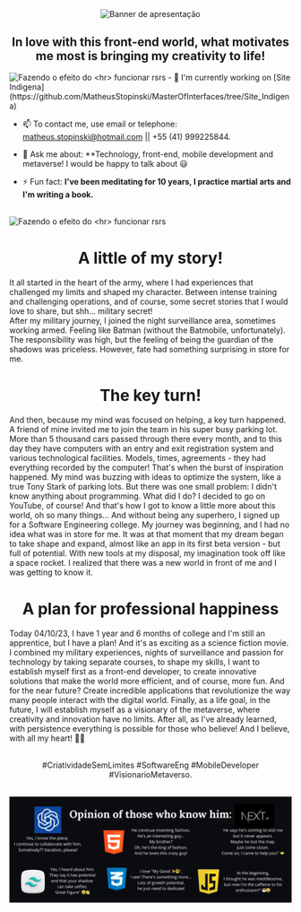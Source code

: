 <p align="center">  
  <img align="center" src="https://github.com/MatheusStopinski/MatheusStopinski/raw/main/assets/Banner3.gif" alt="Banner de apresentação">  
</p>
<h2 align="center">In love with this front-end world, what motivates me most is bringing my creativity to life!</h2 >

<img align="center center" src="https://i.imgur.com/Zi7HBrj.png" alt="Fazendo o efeito do <hr> funcionar rsrs">
- 🔭 I'm currently working on [Site Indigena](https://github.com/MatheusStopinski/MasterOfInterfaces/tree/Site_Indigena)

- 📫 To contact me, use email or telephone: matheus.stopinski@hotmail.com || +55 (41) 999225844.

- 💬 Ask me about: **Technology, front-end, mobile development and metaverse! I would be happy to talk about 😃

- ⚡ Fun fact: **I've been meditating for 10 years, I practice martial arts and I'm writing a book.**
<br>
<img align="center center" src="https://i.imgur.com/Zi7HBrj.png" alt="Fazendo o efeito do <hr> funcionar rsrs">

<h1 align="center">A little of my story!</h1>

It all started in the heart of the army, where I had experiences that challenged my limits and shaped my character. Between intense training and challenging operations, and of course, some secret stories that I would love to share, but shh... military secret!
<br>
After my military journey, I joined the night surveillance area, sometimes working armed. Feeling like Batman (without the Batmobile, unfortunately).
The responsibility was high, but the feeling of being the guardian of the shadows was priceless. However, fate had something surprising in store for me.
<h1 align="center">The key turn!</h1>
And then, because my mind was focused on helping, a key turn happened. A friend of mine invited me to join the team in his super busy parking lot. More than 5 thousand cars passed through there every month, and to this day they have computers with an entry and exit registration system and various technological facilities. Models, times, agreements - they had everything recorded by the computer!
That's when the burst of inspiration happened. My mind was buzzing with ideas to optimize the system, like a true Tony Stark of parking lots. But there was one small problem: I didn't know anything about programming. What did I do? I decided to go on YouTube, of course!
And that's how I got to know a little more about this world, oh so many things... And without being any superhero, I signed up for a Software Engineering college. My journey was beginning, and I had no idea what was in store for me.
It was at that moment that my dream began to take shape and expand, almost like an app in its first beta version - but full of potential. With new tools at my disposal, my imagination took off like a space rocket. I realized that there was a new world in front of me and I was getting to know it.
<h1 align="center">A plan for professional happiness</h1>
Today 04/10/23, I have 1 year and 6 months of college and I'm still an apprentice, but I have a plan! And it's as exciting as a science fiction movie. I combined my military experiences, nights of surveillance and passion for technology by taking separate courses, to shape my skills, I want to establish myself first as a front-end developer, to create innovative solutions that make the world more efficient, and of course, more fun. And for the near future? Create incredible applications that revolutionize the way many people interact with the digital world. Finally, as a life goal, in the future, I will establish myself as a visionary of the metaverse, where creativity and innovation have no limits.
After all, as I've already learned, with persistence everything is possible for those who believe! And I believe, with all my heart! 🚀💡
<br><br>
<p align="center">#CriatividadeSemLimites #SoftwareEng #MobileDeveloper #VisionarioMetaverso.</p>
<br>
<img align="center" src="https://github.com/MatheusStopinski/MatheusStopinski/raw/main/assets/COMENTARIOS-DA-TURMA.png" alt="Opnião de quem me conhece"> 
<!--
⭐️ <a>My first repositories created.</a>

| <a href="https://github.com/anuraghazra/github-readme-stats">
  <img align="center" src="https://github-readme-stats.vercel.app/api/pin/?username=MatheusStopinski&repo=github-readme-stats&theme=buefy" />
</a>
<a href="https://github.com/anuraghazra/anuraghazra.github.io">
  <img align="center" src="https://github-readme-stats.vercel.app/api/pin/?username=MatheusStopinski&repo=anuraghazra.github.io&theme=buefy" />
</a> |
-->
